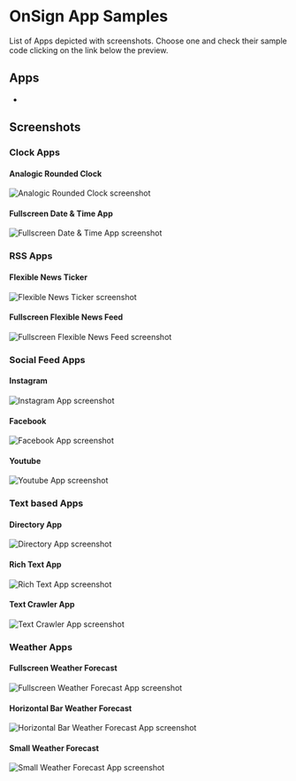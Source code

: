 # OnSign App Samples

List of Apps depicted with screenshots. Choose one and check their sample code clicking on the link below the preview.

## Apps

- []()

## Screenshots

### Clock Apps

#### Analogic Rounded Clock

![Analogic Rounded Clock screenshot](_screenshots/analog-round-clock.png)

#### Fullscreen Date & Time App

![Fullscreen Date & Time App screenshot](_screenshots/date-time-fullscreen.png)

### RSS Apps

#### Flexible News Ticker

![Flexible News Ticker screenshot](_screenshots/flexible-news-ticker.png)

#### Fullscreen Flexible News Feed

![Fullscreen Flexible News Feed screenshot](_screenshots/flexible-news-fullscreen.png)

### Social Feed Apps

#### Instagram

![Instagram App screenshot](_screenshots/instagram.png)

#### Facebook

![Facebook App screenshot](_screenshots/facebook.png)

#### Youtube

![Youtube App screenshot](_screenshots/youtube.png)

### Text based Apps

#### Directory App

![Directory App screenshot](_screenshots/directory.png)

#### Rich Text App

![Rich Text App screenshot](_screenshots/richtext.png)

#### Text Crawler App

![Text Crawler App screenshot](_screenshots/crawler.png)

### Weather Apps

#### Fullscreen Weather Forecast

![Fullscreen Weather Forecast App screenshot](_screenshots/weather-forecast-fullscreen.png)

#### Horizontal Bar Weather Forecast

![Horizontal Bar Weather Forecast App screenshot](_screenshots/weather-forecast-horizontal-bar.png)

#### Small Weather Forecast

![Small Weather Forecast App screenshot](_screenshots/small-weather-forecast.png)
